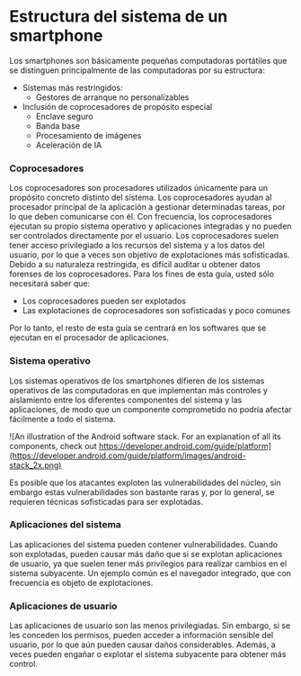 # Estructura del sistema de un smartphone

Los smartphones son básicamente pequeñas computadoras portátiles que se distinguen principalmente de las computadoras por su estructura:

* Sistemas más restringidos:  
  * Gestores de arranque no personalizables  
* Inclusión de coprocesadores de propósito especial  
  * Enclave seguro  
  * Banda base  
  * Procesamiento de imágenes  
  * Aceleración de IA

### Coprocesadores

Los coprocesadores son procesadores utilizados únicamente para un propósito concreto distinto del sistema. Los coprocesadores ayudan al procesador principal de la aplicación a gestionar determinadas tareas, por lo que deben comunicarse con él. Con frecuencia, los coprocesadores ejecutan su propio sistema operativo y aplicaciones integradas y no pueden ser controlados directamente por el usuario. Los coprocesadores suelen tener acceso privilegiado a los recursos del sistema y a los datos del usuario, por lo que a veces son objetivo de explotaciones más sofisticadas. Debido a su naturaleza restringida, es difícil auditar u obtener datos forenses de los coprocesadores. Para los fines de esta guía, usted sólo necesitará saber que:

* Los coprocesadores pueden ser explotados  
* Las explotaciones de coprocesadores son sofisticadas y poco comunes

Por lo tanto, el resto de esta guía se centrará en los softwares que se ejecutan en el procesador de aplicaciones.

### Sistema operativo

Los sistemas operativos de los smartphones difieren de los sistemas operativos de las computadoras en que implementan más controles y aislamiento entre los diferentes componentes del sistema y las aplicaciones, de modo que un componente comprometido no podría afectar fácilmente a todo el sistema.

![An illustration of the Android software stack. For an explanation of all its components, check out https://developer.android.com/guide/platform](https://developer.android.com/guide/platform/images/android-stack_2x.png)

Es posible que los atacantes exploten las vulnerabilidades del núcleo, sin embargo estas vulnerabilidades son bastante raras y, por lo general, se requieren técnicas sofisticadas para ser explotadas.

### Aplicaciones del sistema

Las aplicaciones del sistema pueden contener vulnerabilidades. Cuando son explotadas, pueden causar más daño que si se explotan aplicaciones de usuario, ya que suelen tener más privilegios para realizar cambios en el sistema subyacente. Un ejemplo común es el navegador integrado, que con frecuencia es objeto de explotaciones.

### Aplicaciones de usuario

Las aplicaciones de usuario son las menos privilegiadas. Sin embargo, si se les conceden los permisos, pueden acceder a información sensible del usuario, por lo que aún pueden causar daños considerables. Además, a veces pueden engañar o explotar el sistema subyacente para obtener más control.
